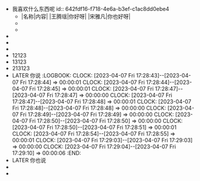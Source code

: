 - 我喜欢什么东西呢
  id:: 642fdf16-f718-4e6a-b3ef-c1ac8dd0ebe4
	- |名称|内容|
	  |王腾瑶|你好呀|
	  |宋雅凡|你也好呀|
	-
	-
-
-
-
- 12123
- 13123
- 213123
- LATER 你说
  :LOGBOOK:
  CLOCK: [2023-04-07 Fri 17:28:43]--[2023-04-07 Fri 17:28:44] =>  00:00:01
  CLOCK: [2023-04-07 Fri 17:28:44]--[2023-04-07 Fri 17:28:45] =>  00:00:01
  CLOCK: [2023-04-07 Fri 17:28:47]--[2023-04-07 Fri 17:28:47] =>  00:00:00
  CLOCK: [2023-04-07 Fri 17:28:47]--[2023-04-07 Fri 17:28:48] =>  00:00:01
  CLOCK: [2023-04-07 Fri 17:28:48]--[2023-04-07 Fri 17:28:48] =>  00:00:00
  CLOCK: [2023-04-07 Fri 17:28:49]--[2023-04-07 Fri 17:28:49] =>  00:00:00
  CLOCK: [2023-04-07 Fri 17:28:50]--[2023-04-07 Fri 17:28:50] =>  00:00:00
  CLOCK: [2023-04-07 Fri 17:28:50]--[2023-04-07 Fri 17:28:51] =>  00:00:01
  CLOCK: [2023-04-07 Fri 17:28:54]--[2023-04-07 Fri 17:28:55] =>  00:00:01
  CLOCK: [2023-04-07 Fri 17:29:03]--[2023-04-07 Fri 17:29:03] =>  00:00:00
  CLOCK: [2023-04-07 Fri 17:29:04]--[2023-04-07 Fri 17:29:10] =>  00:00:06
  :END:
- LATER 你也说
-
-